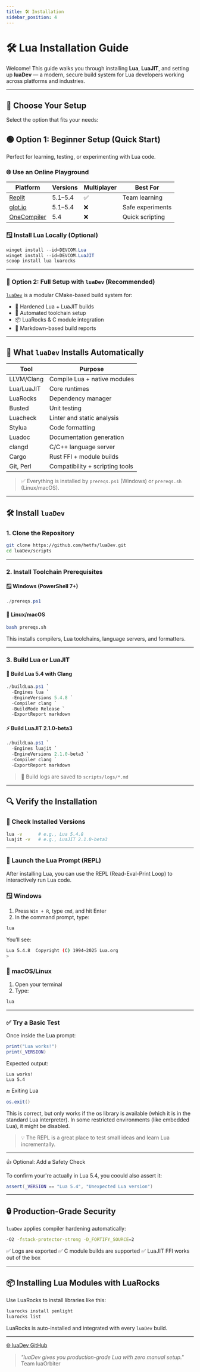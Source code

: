 ```yaml
---
title: 🛠️ Installation
sidebar_position: 4
---
```


# 🛠️ Lua Installation Guide

Welcome! This guide walks you through installing **Lua**, **LuaJIT**, and setting up **luaDev** — a modern, secure build system for Lua developers working across platforms and industries.

---

## 🚀 Choose Your Setup

Select the option that fits your needs:

## 🟢 Option 1: Beginner Setup (Quick Start)

Perfect for learning, testing, or experimenting with Lua code.

### 🌐 Use an Online Playground

| Platform                                  | Versions | Multiplayer | Best For         |
|-------------------------------------------|----------|-------------|------------------|
| [Replit](https://replit.com/languages/lua) | 5.1–5.4  | ✅          | Team learning     |
| [glot.io](https://glot.io/new/lua)         | 5.1–5.4  | ❌          | Safe experiments  |
| [OneCompiler](https://onecompiler.com/lua) | 5.4      | ❌          | Quick scripting   |

### 🪟 Install Lua Locally (Optional)

```powershell
winget install --id=DEVCOM.Lua
winget install --id=DEVCOM.LuaJIT
scoop install lua luarocks
````

---

### 🔧 Option 2: Full Setup with `luaDev` (Recommended)

[`luaDev`](https://github.com/hetfs/luaDev) is a modular CMake-based build system for:

* 🔐 Hardened Lua + LuaJIT builds
* 🧰 Automated toolchain setup
* 📦 LuaRocks & C module integration
* 📑 Markdown-based build reports

---

## 🧰 What `luaDev` Installs Automatically

| Tool       | Purpose                         |
| ---------- | ------------------------------- |
| LLVM/Clang | Compile Lua + native modules    |
| Lua/LuaJIT | Core runtimes                   |
| LuaRocks   | Dependency manager              |
| Busted     | Unit testing                    |
| Luacheck   | Linter and static analysis      |
| Stylua     | Code formatting                 |
| Luadoc     | Documentation generation        |
| clangd     | C/C++ language server           |
| Cargo      | Rust FFI + module builds        |
| Git, Perl  | Compatibility + scripting tools |

> ✅ Everything is installed by `prereqs.ps1` (Windows) or `prereqs.sh` (Linux/macOS).

---

## 🛠️ Install `luaDev`

### 1. Clone the Repository

```bash
git clone https://github.com/hetfs/luaDev.git
cd luaDev/scripts
```

---

### 2. Install Toolchain Prerequisites

#### 🪟 Windows (PowerShell 7+)

```powershell
./prereqs.ps1
```

#### 🐧 Linux/macOS

```bash
bash prereqs.sh
```

This installs compilers, Lua toolchains, language servers, and formatters.

---

### 3. Build Lua or LuaJIT

#### 🧱 Build Lua 5.4 with Clang

```powershell
./buildLua.ps1 `
  -Engines lua `
  -EngineVersions 5.4.8 `
  -Compiler clang `
  -BuildMode Release `
  -ExportReport markdown
```

#### ⚡ Build LuaJIT 2.1.0-beta3

```powershell
./buildLua.ps1 `
  -Engines luajit `
  -EngineVersions 2.1.0-beta3 `
  -Compiler clang `
  -ExportReport markdown
```

> 📁 Build logs are saved to `scripts/logs/*.md`

---

## 🔍 Verify the Installation

### 🧪 Check Installed Versions

```bash
lua -v      # e.g., Lua 5.4.8
luajit -v   # e.g., LuaJIT 2.1.0-beta3
```

---

### 🧪 Launch the Lua Prompt (REPL)

After installing Lua, you can use the REPL (Read-Eval-Print Loop) to interactively run Lua code.

### 🪟 Windows

1. Press `Win + R`, type `cmd`, and hit Enter
2. In the command prompt, type:

```powershell
lua
```

You’ll see:

```bash
Lua 5.4.8  Copyright (C) 1994–2025 Lua.org
>
```

### 🐧 macOS/Linux

1. Open your terminal
2. Type:

```bash
lua
```

---

### ✅ Try a Basic Test

Once inside the Lua prompt:

```lua
print("Lua works!")
print(_VERSION)
```

Expected output:

```
Lua works!
Lua 5.4
```

🔚 Exiting Lua

```lua
os.exit()
```

This is correct, but only works if the os library is available (which it is in the standard Lua interpreter). In some restricted environments (like embedded Lua), it might be disabled.
> 💡 The REPL is a great place to test small ideas and learn Lua incrementally.

---

👍 Optional: Add a Safety Check

To confirm your're actually in Lua 5.4, you coould also assert it:

```lua
assert(_VERSION == "Lua 5.4", "Unexpected Lua version")
```


---

## 🔒 Production-Grade Security

`luaDev` applies compiler hardening automatically:

```bash
-O2 -fstack-protector-strong -D_FORTIFY_SOURCE=2
```

✅ Logs are exported
✅ C module builds are supported
✅ LuaJIT FFI works out of the box

---

## 📦 Installing Lua Modules with LuaRocks

Use LuaRocks to install libraries like this:

```bash
luarocks install penlight
luarocks list
```

LuaRocks is auto-installed and integrated with every `luaDev` build.

---

 [🌐 luaDev GitHub](https://github.com/hetfs/luaDev)

> *"luaDev gives you production-grade Lua with zero manual setup."*
> Team luaOrbiter
